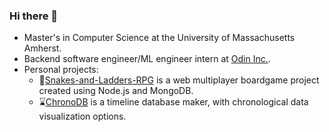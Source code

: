 ### Hi there 👋

- Master's in Computer Science at the University of Massachusetts Amherst.
- Backend software engineer/ML engineer intern at [Odin Inc.](https://odin-inc.com/).
- Personal projects:
  - 🎲[Snakes-and-Ladders-RPG](https://jkvin114.github.io/Snakes-and-Ladders-RPG-wiki/index.html) is a web multiplayer boardgame project created using Node.js and MongoDB.
  - ⌛️[ChronoDB](https://jkvin114.github.io/chronodb-lite) is a timeline database maker, with chronological data visualization options.

<!--
**jkvin114/jkvin114** is a ✨ _special_ ✨ repository because its `README.md` (this file) appears on your GitHub profile.

[![My GitHub Language Stats](https://github-readme-stats.vercel.app/api/top-langs/?username=jkvin114&langs_count=6&theme=tokyonight)]()
Here are some ideas to get you started:

- 🔭 I’m currently working on ...
- 🌱 I’m currently learning ...
- 👯 I’m looking to collaborate on ...
- 🤔 I’m looking for help with ...
- 💬 Ask me about ...
- 📫 How to reach me: ...
- 😄 Pronouns: ...
- ⚡ Fun fact: ...
-->

